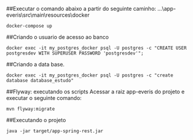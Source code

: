 ##Executar o comando abaixo a partir do seguinte caminho: ...\app-everis\src\main\resources\docker
```
docker-compose up
```

##Criando o usuario de acesso ao banco
```
docker exec -it my_postgres_docker psql -U postgres -c "CREATE USER postgresdev WITH SUPERUSER PASSWORD 'postgresdev'";
```

##Criando a data base.
```
docker exec -it my_postgres_docker psql -U postgres -c "create database database_estudo"
```

##Flyway: executando os scripts
Acessar a raiz app-everis do projeto e executar o seguinte comando:
 
```
mvn flyway:migrate
```

##Executando o projeto
```
java -jar target/app-spring-rest.jar
```